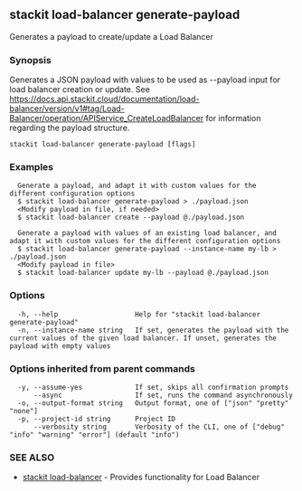 ## stackit load-balancer generate-payload

Generates a payload to create/update a Load Balancer

### Synopsis

Generates a JSON payload with values to be used as --payload input for load balancer creation or update.
See https://docs.api.stackit.cloud/documentation/load-balancer/version/v1#tag/Load-Balancer/operation/APIService_CreateLoadBalancer for information regarding the payload structure.

```
stackit load-balancer generate-payload [flags]
```

### Examples

```
  Generate a payload, and adapt it with custom values for the different configuration options
  $ stackit load-balancer generate-payload > ./payload.json
  <Modify payload in file, if needed>
  $ stackit load-balancer create --payload @./payload.json

  Generate a payload with values of an existing load balancer, and adapt it with custom values for the different configuration options
  $ stackit load-balancer generate-payload --instance-name my-lb > ./payload.json
  <Modify payload in file>
  $ stackit load-balancer update my-lb --payload @./payload.json
```

### Options

```
  -h, --help                   Help for "stackit load-balancer generate-payload"
  -n, --instance-name string   If set, generates the payload with the current values of the given load balancer. If unset, generates the payload with empty values
```

### Options inherited from parent commands

```
  -y, --assume-yes             If set, skips all confirmation prompts
      --async                  If set, runs the command asynchronously
  -o, --output-format string   Output format, one of ["json" "pretty" "none"]
  -p, --project-id string      Project ID
      --verbosity string       Verbosity of the CLI, one of ["debug" "info" "warning" "error"] (default "info")
```

### SEE ALSO

* [stackit load-balancer](./stackit_load-balancer.md)	 - Provides functionality for Load Balancer

